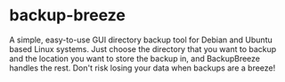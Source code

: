 # backup-breeze
A simple, easy-to-use GUI directory backup tool for Debian and Ubuntu based Linux systems. Just choose the directory that you want to backup and the location you want to store the backup in, and BackupBreeze handles the rest. Don't risk losing your data when backups are a breeze!
